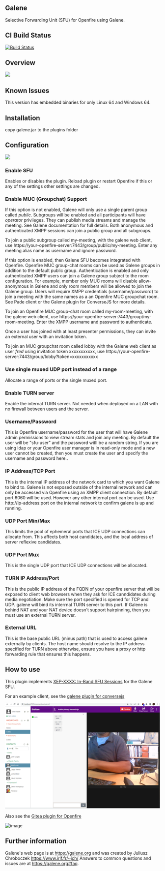 ## Galene
Selective Forwarding Unit (SFU) for Openfire using Galene.

## CI Build Status

[![Build Status](https://github.com/igniterealtime/openfire-galene-plugin/workflows/Java%20CI/badge.svg)](https://github.com/igniterealtime/openfire-galene-plugin/actions)

## Overview
<img src="https://igniterealtime.github.io/openfire-galene-plugin/galene-summary.png" />

## Known Issues

This version has embedded binaries for only Linux 64 and Windows 64.

## Installation

copy galene.jar to the plugins folder

## Configuration
<img src="https://github.com/user-attachments/assets/d7246327-3c6d-4cc1-9f84-0a652e0c91c6" />

### Enable SFU
Enables or disables the plugin. Reload plugin or restart Openfire if this or any of the settings other settings are changed.

### Enable MUC (Groupchat) Support
If this option is not enabled, Galene will only use a single parent group called *public*. Subgroups will be enabled and all participants will have *operator* privileges. They can publish media streams and manage the meeting. See Galene documentation for full details. Both anonymous and  authenticated XMPP sessions can join a public group and all subgroups. 

To join a public subgroup called my-meeting, with the galene web client, use https://your-openfire-server:7443/group/public/my-meeting. Enter any meeting alias name as username and ignore password.

If this option is enabled, then Galene SFU becomes integrated with Openfire. Openfire MUC group-chat rooms can be used as Galene groups in addition to the default public group. Authentication is enabled and only authenticated XMPP users can join a Galene group subject to the room configuration. For example, member only MUC rooms will disable allow-anonymous in Galene and only room members will be allowed to join the Galene group. Users will require XMPP credentials (username/password) to join a meeting with the same names as a an Openfire MUC groupchat room. See Pade client or the Galene plugin for ConverseJS for more details.

To join an Openfire MUC group-chat room called my-room-meeting, with the galene web client, use https://your-openfire-server:7443/group/my-room-meeting. Enter the XMPP username and password to authenticate.

Once a user has joined with at least presenter permissions, they can invite an external user with an invitation token.

To join an MUC groupchat room called lobby with the Galene web client as user *fred* using invitation token xxxxxxxxxxx, use https://your-openfire-server:7443/group/lobby?token=xxxxxxxxxxx

### Use single muxed UDP port instead of a range
Allocate a range of ports or the single muxed port.

### Enable TURN server
Enable the internal TURN server. Not needed when deployed on a LAN with no firewall between users and the server.

### Username/Password
This is Openfire username/password for the user that will have Galene admin permissions to view stream stats and join any meeting. By default the user will be "sfu-user" and the password witll be a random string. If you are using ldap or your Openfire user manager is in read-only mode and a new user cannot be created, then you must create the user and specify the username and password here..

### IP Address/TCP Port
This is the internal IP address of the network card to which you want Galene to bind to. Galene is not exposed outside of the internal network and can only be accessed via Openfire using an XMPP client connection. By default port 6060 will be used. However any other internal port can be used. Use http://ip-address:port on the internal network to confirm galene is up and running.

### UDP Port Min/Max
This limits the pool of ephemeral ports that ICE UDP connections can allocate from. This affects both host candidates, and the local address of server reflexive candidates.

### UDP Port Mux
This is the single UDP port that ICE UDP connections will be allocated.

### TURN IP Address/Port
This is the public IP address of the FQDN of your openfire server that will be exposed to client web browsers when they ask for ICE canndidates during media negotiation. Make sure the port specified is opened for TCP and UDP. galene will bind its interrnal TURN server to this port. If Galene is behind NAT and your NAT device doesn't support hairpinning, then you must use an external TURN server. 

### External URL
This is the base public URL (minus path) that is used to access galene externally by clients. The host name should resolve to the IP address specified for TURN above otherwise, ensure you have a proxy or http forwarding rule that ensures this happens.

## How to use

This plugin implements [XEP-XXXX: In-Band SFU Sessions](https://igniterealtime.github.io/openfire-galene-plugin/xep/xep-xxx-sfu_01-01.xml) for the Galene SFU. 

For an example client, see the [galene plugin for conversejs](https://github.com/conversejs/community-plugins/tree/master/packages/galene)

<img src="https://github.com/conversejs/community-plugins/blob/master/packages/galene/galene.png?raw=true" />

Also see the [Gitea plugin for Openfire](https://github.com/igniterealtime/openfire-zgitea-plugin)

![image](https://user-images.githubusercontent.com/110731/180422009-3ef9255b-0f27-4b93-b06a-f250aeaf69c1.png)

## Further information

Galène's web page is at <https://galene.org> and was created by Juliusz Chroboczek <https://www.irif.fr/~jch/>
Answers to common questions and issues are at <https://galene.org#faq>.


